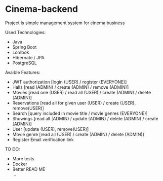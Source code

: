# Cinema-backend

Project is simple management system for cinema business  

Used Technologies:  
- Java  
- Spring Boot  
- Lombok  
- Hibernate / JPA  
- PostgreSQL  

Avaible Features:  
- JWT authorization [login (USER) / register (EVERYONE)]  
- Halls [read (ADMIN) / create (ADMIN) / remove (ADMIN)]  
- Movies [read one (USER) / read all (USER) / create (ADMIN) / delete (ADMIN)]  
- Reservations [read all for given user (USER) / create (USER), remove(USER)]  
- Search [query included in movie title / movie genres (EVERYONE)]  
- Showings [read all (ADMIN) / update (ADMIN) / delete (ADMIN) / create (ADMIN)]  
- User [update (USER), remove(USER)]  
- Movie genre [read all (USER) / create (ADMIN) / delete (ADMIN)]  
- Register Email verification link  

TO DO:  
- More tests  
- Docker  
- Better READ ME  
...  
